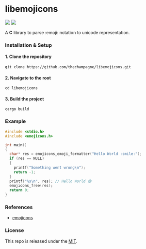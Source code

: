 # libemojicons

[![](https://img.shields.io/github/v/tag/thechampagne/libemojicons?label=version)](https://github.com/thechampagne/libemojicons/releases/latest) [![](https://img.shields.io/github/license/thechampagne/libemojicons)](https://github.com/thechampagne/libemojicons/blob/main/LICENSE)

A **C** library to parse :emoji: notation to unicode representation.

### Installation & Setup

#### 1. Clone the repository
```
git clone https://github.com/thechampagne/libemojicons.git
```
#### 2. Navigate to the root
```
cd libemojicons
```
#### 3. Build the project
```
cargo build
```

### Example

```c
#include <stdio.h>
#include <emojicons.h>

int main()
{
  char* res = emojicons_emoji_formatter("Hello World :smile:");
  if (res == NULL)
  {
    printf("Something went wrong\n");
    return -1;
  }
  printf("%s\n", res); // Hello World 😄
  emojicons_free(res);
  return 0;
}
```

### References
 - [emojicons](https://github.com/jiri/rust-emojicons)

### License

This repo is released under the [MIT](https://github.com/thechampagne/libemojicons/blob/main/LICENSE).
